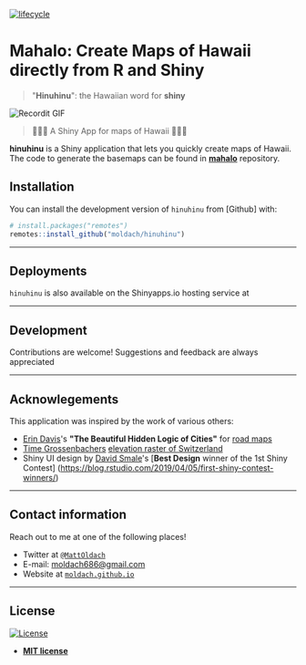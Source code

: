 [![lifecycle](https://img.shields.io/badge/lifecycle-experimental-orange.svg)](https://www.tidyverse.org/lifecycle/#experimental)

# Mahalo: Create Maps of Hawaii directly from R and Shiny
> "**Hinuhinu**": the Hawaiian word for **shiny**

![Recordit GIF](http://g.recordit.co/rxhSU7IQ08.gif)

> 🌴🥥🌺 A Shiny App for maps of Hawaii 🍍🐠🦜 

**hinuhinu** is a Shiny application that lets you quickly create maps of Hawaii. 
The code to generate the basemaps can be found in [**mahalo**](https://github.com/moldach/mahalo) repository.

## Installation

You can install the development version of `hinuhinu` from [Github] with:

``` r
# install.packages("remotes")
remotes::install_github("moldach/hinuhinu")
```

---

## Deployments

`hinuhinu` is also available on the Shinyapps.io hosting service at []()

---

## Development

Contributions are welcome! Suggestions and feedback are always appreciated

---

## Acknowlegements

This application was inspired by the work of various others:

* [Erin Davis](https://github.com/erdavis1/RoadColors)'s **"The Beautiful Hidden Logic of Cities"** for [road maps](https://erdavis.com/2019/09/20/the-beautiful-hidden-logic-of-cities-worldwide/)
* [Time Grossenbachers](https://timogrossenbacher.ch/2016/12/beautiful-thematic-maps-with-ggplot2-only/) [elevation raster of Switzerland](https://timogrossenbacher.ch/2016/12/beautiful-thematic-maps-with-ggplot2-only/)
* Shiny UI design by [David Smale](https://community.rstudio.com/u/committedtotape/)'s [**Best Design** winner of the 1st Shiny Contest] (https://blog.rstudio.com/2019/04/05/first-shiny-contest-winners/)


---

## Contact information

Reach out to me at one of the following places!

+ Twitter at <a href="https://twitter.com/MattOldach" target="_blank">`@MattOldach`</a>
+ E-mail: moldach686@gmail.com
+ Website at <a href="https://moldach.github.io/" target="_blank">`moldach.github.io`</a>

---

## License

[![License](http://img.shields.io/:license-mit-blue.svg?style=flat-square)](http://badges.mit-license.org)

- **[MIT license](http://opensource.org/licenses/mit-license.php)**
